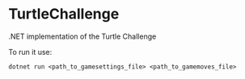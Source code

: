 # TurtleChallenge
.NET implementation of the Turtle Challenge

To run it use:

`dotnet run <path_to_gamesettings_file> <path_to_gamemoves_file>`

